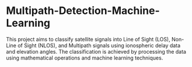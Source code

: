 # Multipath-Detection-Machine-Learning
This project aims to classify satellite signals into Line of Sight (LOS), Non-Line of Sight (NLOS), and Multipath signals using ionospheric delay data and elevation angles. The classification is achieved by processing the data using mathematical operations and machine learning techniques.
